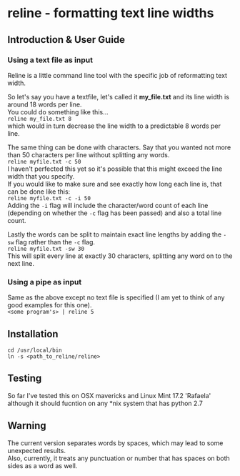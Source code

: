 # reline - formatting text line widths

## Introduction & User Guide

### Using a text file as input
Reline is a little command line tool with the specific job of reformatting text width.  

So let's say you have a textfile, let's called it **my_file.txt** and its line width is around 18 words per line.  
You could do something like this...  
`reline my_file.txt 8`  
which would in turn decrease the line width to a predictable 8 words per line.  
  
The same thing can be done with characters. Say that you wanted not more than 50 characters per line without splitting any words.  
`reline myfile.txt -c 50`  
I haven't perfected this yet so it's possible that this might exceed the line width that you specify.  
If you would like to make sure and see exactly how long each line is, that can be done like this:  
`reline myfile.txt -c -i 50`  
Adding the `-i` flag will include the character/word count of each line (depending on whether the `-c` flag has been passed) and also a total line count.  
  
Lastly the words can be split to maintain exact line lengths by adding the `-sw` flag rather than the `-c` flag.  
`reline myfile.txt -sw 30`  
This will split every line at exactly 30 characters, splitting any word on to the next line.  
  
### Using a pipe as input  
Same as the above except no text file is specified (I am yet to think of any good examples for this one).  
`<some program's> | reline 5`  

## Installation  
`cd /usr/local/bin`  
`ln -s <path_to_reline/reline>`  

## Testing
So far I've tested this on OSX mavericks and Linux Mint 17.2 'Rafaela'  
although it should fucntion on any *nix system that has python 2.7  
  
## Warning  
The current version separates words by spaces, which may lead to some unexpected results.  
Also, currently, it treats any punctuation or number that has spaces on both sides as a word as well.  



